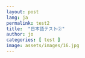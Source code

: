 ```yaml
---
layout: post
lang: ja
permalink: test2
title:  "日本語テスト➁"
author: jo
categories: [ test ]
image: assets/images/16.jpg
---
```

